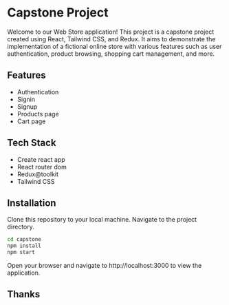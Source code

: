 # Capstone Project

Welcome to our Web Store application! This project is a capstone project created using React, Tailwind CSS, and Redux. It aims to demonstrate the implementation of a fictional online store with various features such as user authentication, product browsing, shopping cart management, and more.

## Features
- Authentication
- Signin
- Signup
- Products page
- Cart page

## Tech Stack
- Create react app
- React router dom
- Redux@toolkit
- Tailwind CSS

## Installation
Clone this repository to your local machine.
Navigate to the project directory.

```sh
cd capstone
npm install
npm start
```
Open your browser and navigate to http://localhost:3000 to view the application.

## Thanks